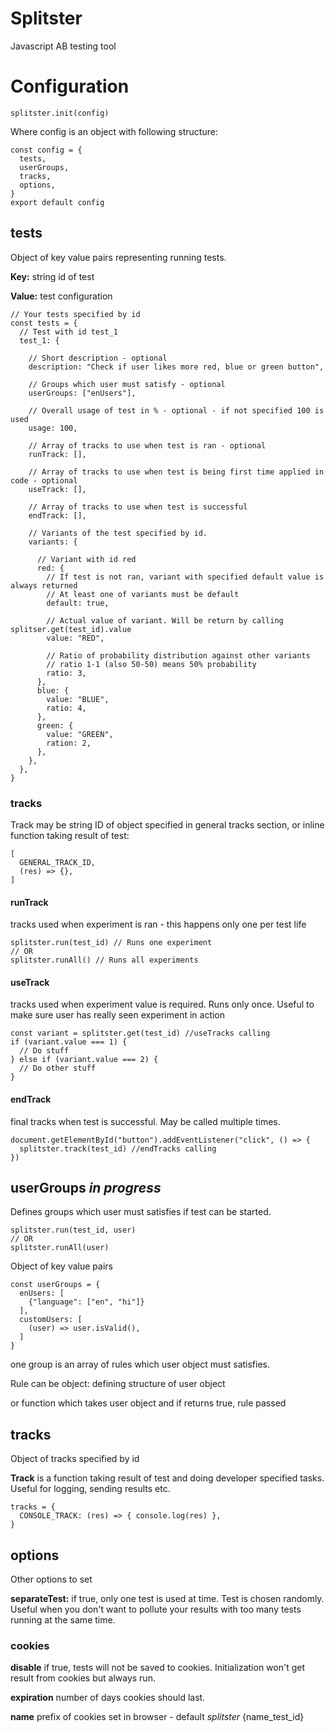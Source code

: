 # Splitster
Javascript AB testing tool

# Configuration
```ecmascript 6
splitster.init(config)
```
Where config is an object with following structure:
```ecmascript 6
const config = {
  tests,
  userGroups,
  tracks,
  options,
}
export default config
```

## tests
Object of key value pairs representing running tests.

**Key:** string id of test

**Value:** test configuration
```ecmascript 6
// Your tests specified by id
const tests = {
  // Test with id test_1
  test_1: {

    // Short description - optional
    description: "Check if user likes more red, blue or green button",

    // Groups which user must satisfy - optional
    userGroups: ["enUsers"],

    // Overall usage of test in % - optional - if not specified 100 is used
    usage: 100,

    // Array of tracks to use when test is ran - optional
    runTrack: [],

    // Array of tracks to use when test is being first time applied in code - optional
    useTrack: [],

    // Array of tracks to use when test is successful
    endTrack: [],

    // Variants of the test specified by id.
    variants: {

      // Variant with id red
      red: {
        // If test is not ran, variant with specified default value is always returned
        // At least one of variants must be default
        default: true,

        // Actual value of variant. Will be return by calling splitser.get(test_id).value
        value: "RED",

        // Ratio of probability distribution against other variants
        // ratio 1-1 (also 50-50) means 50% probability
        ratio: 3,
      },
      blue: {
        value: "BLUE",
        ratio: 4,
      },
      green: {
        value: "GREEN",
        ration: 2,
      },
    },
  },
}
```
### tracks
Track may be string ID of object specified in general tracks section, or inline function taking result of test:
```ecmascript 6
[
  GENERAL_TRACK_ID,
  (res) => {},
]
```
#### runTrack
tracks used when experiment is ran - this happens only one per test life
```ecmascript 6
splitster.run(test_id) // Runs one experiment
// OR
splitster.runAll() // Runs all experiments
```
#### useTrack
tracks used when experiment value is required. Runs only once.
Useful to make sure user has really seen experiment in action
```ecmascript 6
const variant = splitster.get(test_id) //useTracks calling
if (variant.value === 1) {
  // Do stuff
} else if (variant.value === 2) {
  // Do other stuff
}
```
#### endTrack
final tracks when test is successful. May be called multiple times.
```ecmascript 6
document.getElementById("button").addEventListener("click", () => {
  splitster.track(test_id) //endTracks calling
})
```
## userGroups *in progress*
Defines groups which user must satisfies if test can be started.
```ecmascript 6
splitster.run(test_id, user)
// OR
splitster.runAll(user)
```
Object of key value pairs
```ecmascript 6
const userGroups = {
  enUsers: [
    {"language": ["en", "hi"]}
  ],
  customUsers: [
    (user) => user.isValid(),
  ]
}
```
one group is an array of rules which user object must satisfies.

Rule can be object: defining structure of user object

or function which takes user object and if returns true, rule passed

## tracks
Object of tracks specified by id

**Track** is a function taking result of test and doing developer specified tasks.
Useful for logging, sending results etc.
```ecmascript 6
tracks = {
  CONSOLE_TRACK: (res) => { console.log(res) },
}
```

## options
Other options to set


**separateTest:** if true, only one test is used at time. Test is chosen randomly.
Useful when you don't want to pollute your results with too many tests running at the same time.

### cookies
**disable** if true, tests will not be saved to cookies.
Initialization won't get result from cookies but always run.

**expiration** number of days cookies should last.

**name** prefix of cookies set in browser - default *splitster*
{name_test_id}